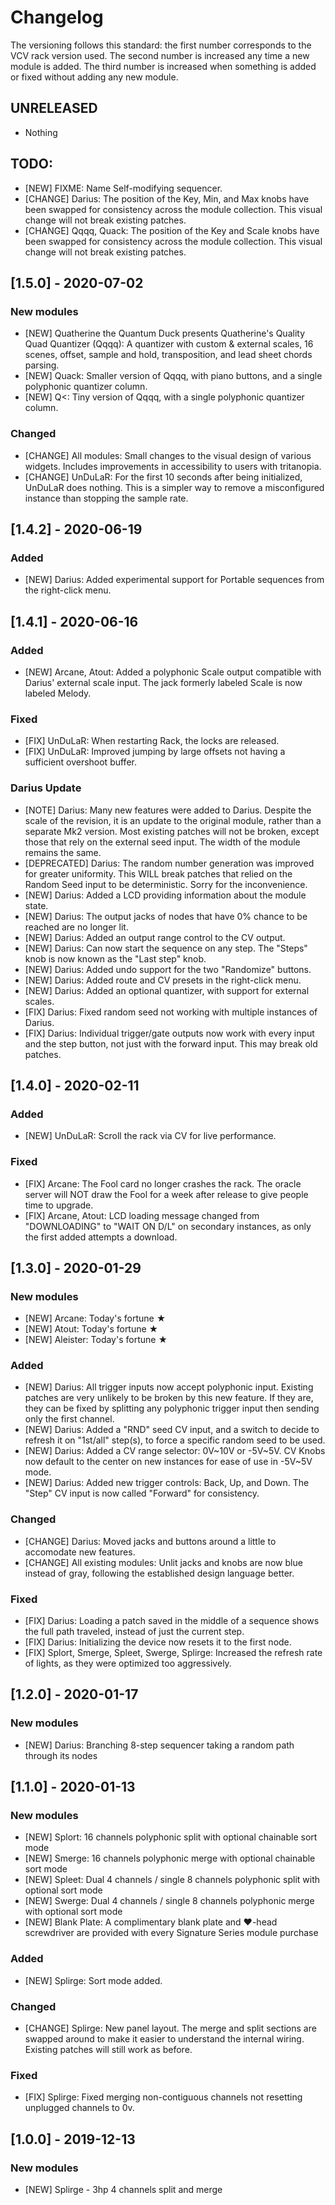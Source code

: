 Changelog
=========

The versioning follows this standard: the first number corresponds to the VCV rack version used. The second number is increased any time a new module is added. The third number is increased when something is added or fixed without adding any new module.


## UNRELEASED

- Nothing

## TODO:

- [NEW] FIXME: Name Self-modifying sequencer.
- [CHANGE] Darius: The position of the Key, Min, and Max knobs have been swapped for consistency across the module collection. This visual change will not break existing patches.
- [CHANGE] Qqqq, Quack: The position of the Key and Scale knobs have been swapped for consistency across the module collection. This visual change will not break existing patches.




## [1.5.0] - 2020-07-02

### New modules

- [NEW] Quatherine the Quantum Duck presents Quatherine's Quality Quad Quantizer (Qqqq): A quantizer with custom & external scales, 16 scenes, offset, sample and hold, transposition, and lead sheet chords parsing.
- [NEW] Quack: Smaller version of Qqqq, with piano buttons, and a single polyphonic quantizer column.
- [NEW] Q<: Tiny version of Qqqq, with a single polyphonic quantizer column.

### Changed

- [CHANGE] All modules: Small changes to the visual design of various widgets. Includes improvements in accessibility to users with tritanopia.
- [CHANGE] UnDuLaR: For the first 10 seconds after being initialized, UnDuLaR does nothing. This is a simpler way to remove a misconfigured instance than stopping the sample rate. 




## [1.4.2] - 2020-06-19

### Added 

- [NEW] Darius: Added experimental support for Portable sequences from the right-click menu.




## [1.4.1] - 2020-06-16

### Added

- [NEW] Arcane, Atout: Added a polyphonic Scale output compatible with Darius' external scale input. The jack formerly labeled Scale is now labeled Melody. 

### Fixed

- [FIX] UnDuLaR: When restarting Rack, the locks are released.
- [FIX] UnDuLaR: Improved jumping by large offsets not having a sufficient overshoot buffer.

### Darius Update

- [NOTE] Darius: Many new features were added to Darius. Despite the scale of the revision, it is an update to the original module, rather than a separate Mk2 version. Most existing patches will not be broken, except those that rely on the external seed input. The width of the module remains the same.
- [DEPRECATED] Darius: The random number generation was improved for greater uniformity. This WILL break patches that relied on the Random Seed input to be deterministic. Sorry for the inconvenience.
- [NEW] Darius: Added a LCD providing information about the module state.
- [NEW] Darius: The output jacks of nodes that have 0% chance to be reached are no longer lit.
- [NEW] Darius: Added an output range control to the CV output.
- [NEW] Darius: Can now start the sequence on any step. The "Steps" knob is now known as the "Last step" knob.
- [NEW] Darius: Added undo support for the two "Randomize" buttons.
- [NEW] Darius: Added route and CV presets in the right-click menu.
- [NEW] Darius: Added an optional quantizer, with support for external scales.
- [FIX] Darius: Fixed random seed not working with multiple instances of Darius.
- [FIX] Darius: Individual trigger/gate outputs now work with every input and the step button, not just with the forward input. This may break old patches.




## [1.4.0] - 2020-02-11

### Added

- [NEW] UnDuLaR: Scroll the rack via CV for live performance.

### Fixed

- [FIX] Arcane: The Fool card no longer crashes the rack. The oracle server will NOT draw the Fool for a week after release to give people time to upgrade.
- [FIX] Arcane, Atout: LCD loading message changed from "DOWNLOADING" to "WAIT ON D/L" on secondary instances, as only the first added attempts a download. 




## [1.3.0] - 2020-01-29

### New modules

- [NEW] Arcane: Today's fortune ★
- [NEW] Atout: Today's fortune ★
- [NEW] Aleister: Today's fortune ★

### Added

- [NEW] Darius: All trigger inputs now accept polyphonic input. Existing patches are very unlikely to be broken by this new feature. If they are, they can be fixed by splitting any polyphonic trigger input then sending only the first channel.
- [NEW] Darius: Added a "RND" seed CV input, and a switch to decide to refresh it on "1st/all" step(s), to force a specific random seed to be used.
- [NEW] Darius: Added a CV range selector: 0V~10V or -5V~5V. CV Knobs now default to the center on new instances for ease of use in -5V~5V mode.
- [NEW] Darius: Added new trigger controls: Back, Up, and Down. The "Step" CV input is now called "Forward" for consistency.

### Changed

- [CHANGE] Darius: Moved jacks and buttons around a little to accomodate new features.
- [CHANGE] All existing modules: Unlit jacks and knobs are now blue instead of gray, following the established design language better.

### Fixed

- [FIX] Darius: Loading a patch saved in the middle of a sequence shows the full path traveled, instead of just the current step.
- [FIX] Darius: Initializing the device now resets it to the first node.
- [FIX] Splort, Smerge, Spleet, Swerge, Splirge: Increased the refresh rate of lights, as they were optimized too aggressively.




## [1.2.0] - 2020-01-17

### New modules

- [NEW] Darius: Branching 8-step sequencer taking a random path through its nodes




## [1.1.0] - 2020-01-13

### New modules

- [NEW] Splort: 16 channels polyphonic split with optional chainable sort mode
- [NEW] Smerge: 16 channels polyphonic merge with optional chainable sort mode
- [NEW] Spleet: Dual 4 channels / single 8 channels polyphonic split with optional sort mode
- [NEW] Swerge: Dual 4 channels / single 8 channels polyphonic merge with optional sort mode
- [NEW] Blank Plate: A complimentary blank plate and ♥-head screwdriver are provided with every Signature Series module purchase

### Added

- [NEW] Splirge: Sort mode added.

### Changed

- [CHANGE] Splirge: New panel layout. The merge and split sections are swapped around to make it easier to understand the internal wiring. Existing patches will still work as before. 

### Fixed

- [FIX] Splirge: Fixed merging non-contiguous channels not resetting unplugged channels to 0v.




## [1.0.0] - 2019-12-13

### New modules

- [NEW] Splirge - 3hp 4 channels split and merge
